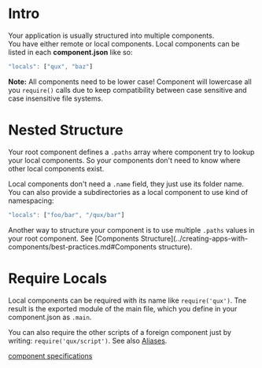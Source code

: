 # Intro

Your application is usually structured into multiple components.  
You have either remote or local components. Local components can be listed in each __component.json__ like so:

```js
"locals": ["qux", "baz"]
```

__Note:__ All components need to be lower case! Component will lowercase all you `require()` calls due to keep compatibility between case sensitive and case insensitive file systems. 

# Nested Structure
Your root component defines a `.paths` array where component try to lookup your local components. So your components don't need to know where other local components exist.

Local components don't need a `.name` field, they just use its folder name. You can also provide a subdirectories as a local component to use kind of namespacing:

```js
"locals": ["foo/bar", "/qux/bar"]
```

Another way to structure your component is to use multiple `.paths` values in your root component. See [Components Structure](../creating-apps-with-components/best-practices.md#Components structure).

# Require Locals

Local components can be required with its name like `require('qux')`.
Tne result is the exported module of the main file, which you define in your component.json as `.main`.

You can also require the other scripts of a foreign component just by writing: `require('qux/script')`. See also [Aliases](debugging.md#Aliases).

[component specifications](https://github.com/componentjs/spec/blob/master/component.json/specifications.md#locals)